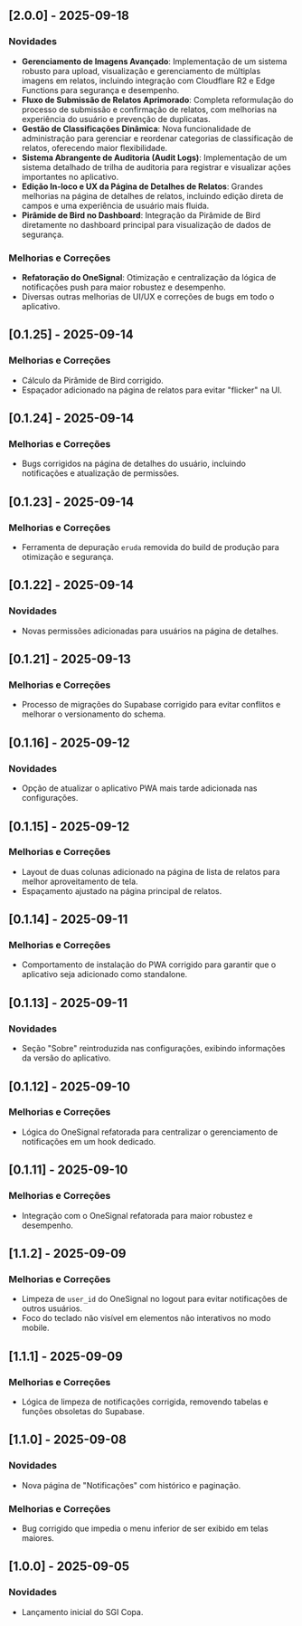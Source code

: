 ## [2.0.0] - 2025-09-18

### Novidades
- **Gerenciamento de Imagens Avançado**: Implementação de um sistema robusto para upload, visualização e gerenciamento de múltiplas imagens em relatos, incluindo integração com Cloudflare R2 e Edge Functions para segurança e desempenho.
- **Fluxo de Submissão de Relatos Aprimorado**: Completa reformulação do processo de submissão e confirmação de relatos, com melhorias na experiência do usuário e prevenção de duplicatas.
- **Gestão de Classificações Dinâmica**: Nova funcionalidade de administração para gerenciar e reordenar categorias de classificação de relatos, oferecendo maior flexibilidade.
- **Sistema Abrangente de Auditoria (Audit Logs)**: Implementação de um sistema detalhado de trilha de auditoria para registrar e visualizar ações importantes no aplicativo.
- **Edição In-loco e UX da Página de Detalhes de Relatos**: Grandes melhorias na página de detalhes de relatos, incluindo edição direta de campos e uma experiência de usuário mais fluida.
- **Pirâmide de Bird no Dashboard**: Integração da Pirâmide de Bird diretamente no dashboard principal para visualização de dados de segurança.

### Melhorias e Correções
- **Refatoração do OneSignal**: Otimização e centralização da lógica de notificações push para maior robustez e desempenho.
- Diversas outras melhorias de UI/UX e correções de bugs em todo o aplicativo.

## [0.1.25] - 2025-09-14
### Melhorias e Correções
- Cálculo da Pirâmide de Bird corrigido.
- Espaçador adicionado na página de relatos para evitar "flicker" na UI.

## [0.1.24] - 2025-09-14
### Melhorias e Correções
- Bugs corrigidos na página de detalhes do usuário, incluindo notificações e atualização de permissões.

## [0.1.23] - 2025-09-14
### Melhorias e Correções
- Ferramenta de depuração `eruda` removida do build de produção para otimização e segurança.

## [0.1.22] - 2025-09-14
### Novidades
- Novas permissões adicionadas para usuários na página de detalhes.

## [0.1.21] - 2025-09-13
### Melhorias e Correções
- Processo de migrações do Supabase corrigido para evitar conflitos e melhorar o versionamento do schema.

## [0.1.16] - 2025-09-12
### Novidades
- Opção de atualizar o aplicativo PWA mais tarde adicionada nas configurações.

## [0.1.15] - 2025-09-12
### Melhorias e Correções
- Layout de duas colunas adicionado na página de lista de relatos para melhor aproveitamento de tela.
- Espaçamento ajustado na página principal de relatos.

## [0.1.14] - 2025-09-11
### Melhorias e Correções
- Comportamento de instalação do PWA corrigido para garantir que o aplicativo seja adicionado como standalone.

## [0.1.13] - 2025-09-11
### Novidades
- Seção "Sobre" reintroduzida nas configurações, exibindo informações da versão do aplicativo.

## [0.1.12] - 2025-09-10
### Melhorias e Correções
- Lógica do OneSignal refatorada para centralizar o gerenciamento de notificações em um hook dedicado.

## [0.1.11] - 2025-09-10
### Melhorias e Correções
- Integração com o OneSignal refatorada para maior robustez e desempenho.

## [1.1.2] - 2025-09-09
### Melhorias e Correções
- Limpeza de `user_id` do OneSignal no logout para evitar notificações de outros usuários.
- Foco do teclado não visível em elementos não interativos no modo mobile.

## [1.1.1] - 2025-09-09
### Melhorias e Correções
- Lógica de limpeza de notificações corrigida, removendo tabelas e funções obsoletas do Supabase.

## [1.1.0] - 2025-09-08
### Novidades
- Nova página de "Notificações" com histórico e paginação.
### Melhorias e Correções
- Bug corrigido que impedia o menu inferior de ser exibido em telas maiores.

## [1.0.0] - 2025-09-05
### Novidades
- Lançamento inicial do SGI Copa.